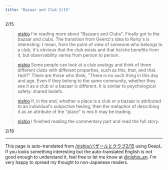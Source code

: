 ```yaml
---
title: "Bazaar and Club 2/15"
---
```


2/15
> [nishio](https://twitter.com/nishio/status/1758053996441542668/quick_promote_web/intro) I'm reading more about "Bazaars and Clubs". Finally got to the bazaar and clubs. The transition from Geertz's idea to Rorty's is interesting. I mean, from the point of view of someone who belongs to a club, it's obvious that the club exists and that he/she benefits from it, but observability varies from person to person.

> [nishio](https://twitter.com/nishio/status/1758054568444018738) Some people can look at a club analogy and think of three different clubs with different properties, such as this, that, and that. Huh?" There are those who think, "There is no such thing in this day and age. Even if they belong to the same community, whether they see it as a club or a bazaar is different. It is similar to psychological safety: shared beliefs.

> [nishio](https://twitter.com/nishio/status/1758055099522551922) If, in the end, whether a place is a club or a bazaar is attributed to an individual's subjective feeling, then the metaphor of describing it as an attribute of the "place" is mis It may be leading.

> [nishio](https://twitter.com/nishio/status/1758058502348742910) I finished reading the commentary part and read the full story.

2/18

---
This page is auto-translated from [/nishio/バザールとクラブ2/15](https://scrapbox.io/nishio/バザールとクラブ2/15) using DeepL. If you looks something interesting but the auto-translated English is not good enough to understand it, feel free to let me know at [@nishio_en](https://twitter.com/nishio_en). I'm very happy to spread my thought to non-Japanese readers.